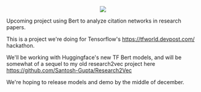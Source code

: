 
<p align="center">
  <img src="https://i.imgur.com/7Ylvdy3.png">
</p>


Upcoming project using Bert to analyze citation networks in research papers. 

This is a project we're doing for Tensorflow's https://tfworld.devpost.com/ hackathon. 

We'll be working with Huggingface's new TF Bert models, and will be somewhat of a sequel to my old research2vec project here https://github.com/Santosh-Gupta/Research2Vec

We're hoping to release models and demo by the middle of december. 

